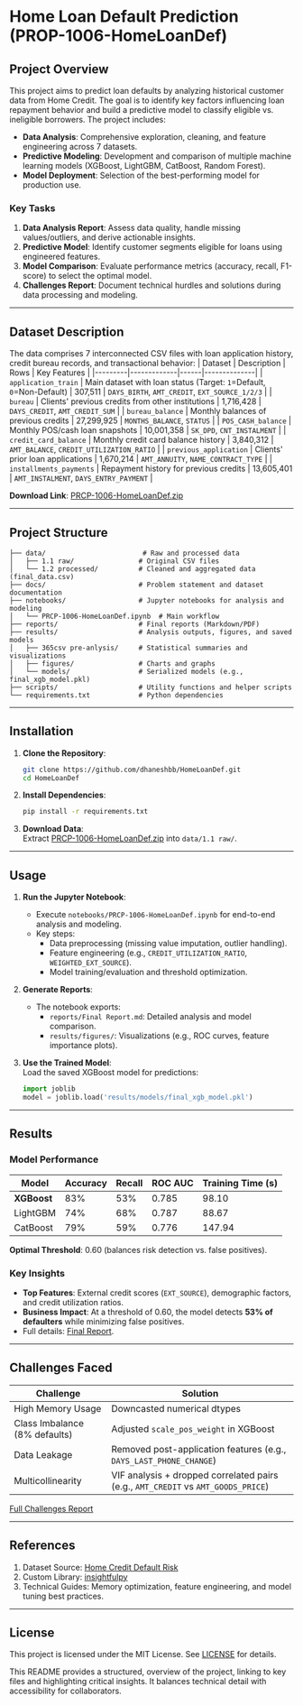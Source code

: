 
# Home Loan Default Prediction (PROP-1006-HomeLoanDef)

## Project Overview
This project aims to predict loan defaults by analyzing historical customer data from Home Credit. The goal is to identify key factors influencing loan repayment behavior and build a predictive model to classify eligible vs. ineligible borrowers. The project includes:
- **Data Analysis**: Comprehensive exploration, cleaning, and feature engineering across 7 datasets.
- **Predictive Modeling**: Development and comparison of multiple machine learning models (XGBoost, LightGBM, CatBoost, Random Forest).
- **Model Deployment**: Selection of the best-performing model for production use.

### Key Tasks
1. **Data Analysis Report**: Assess data quality, handle missing values/outliers, and derive actionable insights.
2. **Predictive Model**: Identify customer segments eligible for loans using engineered features.
3. **Model Comparison**: Evaluate performance metrics (accuracy, recall, F1-score) to select the optimal model.
4. **Challenges Report**: Document technical hurdles and solutions during data processing and modeling.

---

## Dataset Description
The data comprises 7 interconnected CSV files with loan application history, credit bureau records, and transactional behavior:
| Dataset | Description | Rows | Key Features |
|---------|-------------|------|--------------|
| `application_train` | Main dataset with loan status (Target: `1`=Default, `0`=Non-Default) | 307,511 | `DAYS_BIRTH`, `AMT_CREDIT`, `EXT_SOURCE_1/2/3` |
| `bureau` | Clients' previous credits from other institutions | 1,716,428 | `DAYS_CREDIT`, `AMT_CREDIT_SUM` |
| `bureau_balance` | Monthly balances of previous credits | 27,299,925 | `MONTHS_BALANCE`, `STATUS` |
| `POS_CASH_balance` | Monthly POS/cash loan snapshots | 10,001,358 | `SK_DPD`, `CNT_INSTALMENT` |
| `credit_card_balance` | Monthly credit card balance history | 3,840,312 | `AMT_BALANCE`, `CREDIT_UTILIZATION_RATIO` |
| `previous_application` | Clients' prior loan applications | 1,670,214 | `AMT_ANNUITY`, `NAME_CONTRACT_TYPE` |
| `installments_payments` | Repayment history for previous credits | 13,605,401 | `AMT_INSTALMENT`, `DAYS_ENTRY_PAYMENT` |

**Download Link**: [PRCP-1006-HomeLoanDef.zip](https://d3libtxj3aepc.cloudfront.net/projects/CDS-Capstone-Projects/PRCP-1006-HomeLoanDef.zip)

---

## Project Structure
```
├── data/                        # Raw and processed data
│   ├── 1.1 raw/                # Original CSV files
│   └── 1.2 processed/          # Cleaned and aggregated data (final_data.csv)
├── docs/                       # Problem statement and dataset documentation
├── notebooks/                  # Jupyter notebooks for analysis and modeling
│   └── PRCP-1006-HomeLoanDef.ipynb  # Main workflow
├── reports/                    # Final reports (Markdown/PDF)
├── results/                    # Analysis outputs, figures, and saved models
│   ├── 365csv pre-anlysis/     # Statistical summaries and visualizations
│   ├── figures/                # Charts and graphs
│   └── models/                 # Serialized models (e.g., final_xgb_model.pkl)
├── scripts/                    # Utility functions and helper scripts
└── requirements.txt            # Python dependencies
```

---

## Installation
1. **Clone the Repository**:
   ```bash
   git clone https://github.com/dhaneshbb/HomeLoanDef.git
   cd HomeLoanDef
   ```
2. **Install Dependencies**:
   ```bash
   pip install -r requirements.txt
   ```
3. **Download Data**:  
   Extract [PRCP-1006-HomeLoanDef.zip](https://d3libtxj3aepc.cloudfront.net/projects/CDS-Capstone-Projects/PRCP-1006-HomeLoanDef.zip) into `data/1.1 raw/`.

---

## Usage
1. **Run the Jupyter Notebook**:
   - Execute `notebooks/PRCP-1006-HomeLoanDef.ipynb` for end-to-end analysis and modeling.
   - Key steps:  
     - Data preprocessing (missing value imputation, outlier handling).  
     - Feature engineering (e.g., `CREDIT_UTILIZATION_RATIO`, `WEIGHTED_EXT_SOURCE`).  
     - Model training/evaluation and threshold optimization.  

2. **Generate Reports**:  
   - The notebook exports:
     - `reports/Final Report.md`: Detailed analysis and model comparison.  
     - `results/figures/`: Visualizations (e.g., ROC curves, feature importance plots).  

3. **Use the Trained Model**:  
   Load the saved XGBoost model for predictions:
   ```python
   import joblib
   model = joblib.load('results/models/final_xgb_model.pkl')
   ```

---

## Results
### Model Performance

| Model          | Accuracy | Recall | ROC AUC | Training Time (s) |
|----------------|----------|--------|---------|-------------------|
| **XGBoost**    | 83%      | 53%    | 0.785   | 98.10             |
| LightGBM       | 74%      | 68%    | 0.787   | 88.67             |
| CatBoost       | 79%      | 59%    | 0.776   | 147.94            |

**Optimal Threshold**: 0.60 (balances risk detection vs. false positives).

### Key Insights
- **Top Features**: External credit scores (`EXT_SOURCE`), demographic factors, and credit utilization ratios.  
- **Business Impact**: At a threshold of 0.60, the model detects **53% of defaulters** while minimizing false positives.  
- Full details: [Final Report](reports/Final%20Report.md).

---

## Challenges Faced

| Challenge               | Solution                          |
|-------------------------|-----------------------------------|
| High Memory Usage       | Downcasted numerical dtypes      |
| Class Imbalance (8% defaults) | Adjusted `scale_pos_weight` in XGBoost |
| Data Leakage            | Removed post-application features (e.g., `DAYS_LAST_PHONE_CHANGE`) |
| Multicollinearity       | VIF analysis + dropped correlated pairs (e.g., `AMT_CREDIT` vs `AMT_GOODS_PRICE`) |

[Full Challenges Report](reports/Final%20Report.md#challenges-faced-report)

---

## References
1. Dataset Source: [Home Credit Default Risk](https://www.kaggle.com/competitions/home-credit-default-risk/data)  
2. Custom Library: [insightfulpy](https://github.com/dhaneshbb/insightfulpy)  
3. Technical Guides: Memory optimization, feature engineering, and model tuning best practices.  

---

## License
This project is licensed under the MIT License. See [LICENSE](LICENSE) for details.


This README provides a structured, overview of the project, linking to key files and highlighting critical insights. It balances technical detail with accessibility for collaborators.
